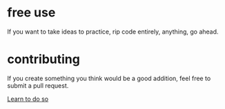 # free use

If you want to take ideas to practice, rip code entirely, anything, go ahead.

# contributing

If you create something you think would be a good addition, feel free to submit a pull request.

[Learn to do so](https://docs.github.com/en/get-started/quickstart/contributing-to-projects)
